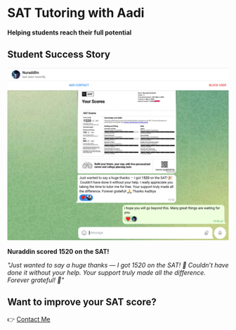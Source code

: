 # SAT Tutoring with Aadi

**Helping students reach their full potential**

## Student Success Story

![Student SAT score testimonial](https://github.com/Aaditya112developer/Tutor-portfolio/blob/c7d7813ff3627eabd7fcf85aa748d2285a321a9d/Nuraddlin.png)

**Nuraddin scored 1520 on the SAT!**

*"Just wanted to say a huge thanks — I got 1520 on the SAT! 🎉 Couldn’t have done it without your help. Your support truly made all the difference. Forever grateful! 🙏"*

## Want to improve your SAT score?

👉 [Contact Me](mailto:yourname@email.com)

